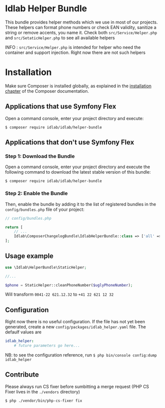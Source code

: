 # Idlab Helper Bundle

This bundle provides helper methods which we use in most of our projects. 
These helpers can format phone numbers or check EAN validity, sanitize a string or remove accents, you name it.
Check both `src/Service/Helper.php` and `src/SetaticHelper.php` to see all available helpers

INFO : `src/Service/Helper.php` is intended for helper who need the container and support injection. Right now there are not such helpers


Installation
============

Make sure Composer is installed globally, as explained in the
[installation chapter](https://getcomposer.org/doc/00-intro.md)
of the Composer documentation.

Applications that use Symfony Flex
----------------------------------

Open a command console, enter your project directory and execute:

```console
$ composer require idlab/idlab/helper-bundle
```

Applications that don't use Symfony Flex
----------------------------------------

### Step 1: Download the Bundle

Open a command console, enter your project directory and execute the
following command to download the latest stable version of this bundle:

```console
$ composer require idlab/idlab/helper-bundle
```

### Step 2: Enable the Bundle

Then, enable the bundle by adding it to the list of registered bundles
in the `config/bundles.php` file of your project:

```php
// config/bundles.php

return [
    // ...
    Idlab\ComposerChangelogBundle\IdlabHelperBundle::class => ['all' => true],
];
```

## Usage example

```php
use \Idlab\HelperBundle\StaticHelper;

//...

$phone = StaticHelper::cleanPhoneNumber($uglyPhoneNumber);
```

Will transform `0041-22 621.12.32` to `+41 22 621 12 32` 

## Configuration

Right now there is no useful configuration.
If the file has not yet been generated, create a new `config/packages/idlab_helper.yaml` file.
The defaulf values are

```yaml
idlab_helper:
    # future parameters go here...
```

NB: to see the configuration reference, run `$ php bin/console config:dump idlab_helper`

## Contribute

Please always run CS fixer before sumbitting a merge request (PHP CS Fixer lives in the `./vendors` directory)

```console
$ php ./vendor/bin/php-cs-fixer fix
```

